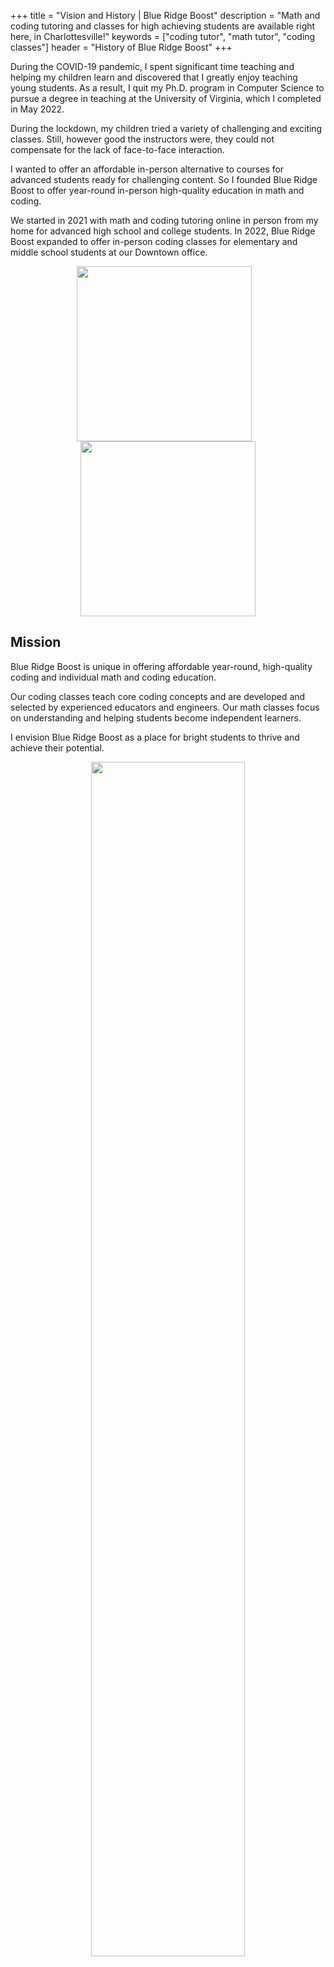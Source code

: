 +++
title = "Vision and History | Blue Ridge Boost"
description = "Math and coding tutoring and classes for high achieving students are available right here, in Charlottesville!"
keywords = ["coding tutor", "math tutor", "coding classes"]
header = "History of Blue Ridge Boost"
+++

<div class="container">

During the COVID-19 pandemic, I spent significant time teaching and helping my children learn and discovered that I greatly enjoy teaching young students. As a result, I quit my Ph.D. program in Computer Science to pursue a degree in teaching at the University of Virginia, which I completed in May 2022. 

During the lockdown, my children tried a variety of challenging and exciting classes. Still, however good the instructors were, they could not compensate for the lack of face-to-face interaction.

I wanted to offer an affordable in-person alternative to courses for advanced students ready for challenging content. So I founded Blue Ridge Boost to offer year-round in-person high-quality education in math and coding.

We started in 2021 with math and coding tutoring
online in person from my home for advanced high school and college
students. In 2022, Blue Ridge Boost expanded to offer in-person coding
classes for elementary and middle school students at our Downtown
office.

<center><img src="/images/openingbrb.jpg" align="center" height="280px"> &nbsp;&nbsp;
<img src="/images/firstclass.jpg" align="center" height="280px">
</center>

## Mission

Blue Ridge Boost is unique in offering affordable year-round, high-quality coding and individual math and coding education.

Our coding classes teach core coding concepts and are developed and
selected by experienced educators and engineers. Our math classes
focus on understanding and helping students become independent
learners.

I envision Blue Ridge Boost as a place for bright students to thrive
and achieve their potential.

<center>
<img src="/images/fullpotential.jpg" width=70%">
</center>

<p><br></br></p>

</div>
